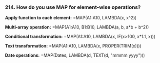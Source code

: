 ### 214. **How do you use MAP for element-wise operations?**

**Apply function to each element:**
=MAP(A1:A10, LAMBDA(x, x^2))

**Multi-array operation:**
=MAP(A1:A10, B1:B10, LAMBDA(a, b, a*b + b^2))

**Conditional transformation:**
=MAP(A1:A10, LAMBDA(x, IF(x>100, x*1.1, x)))

**Text transformation:**
=MAP(A1:A10, LAMBDA(x, PROPER(TRIM(x))))

**Date operations:**
=MAP(Dates, LAMBDA(d, TEXT(d, "mmmm yyyy")))
